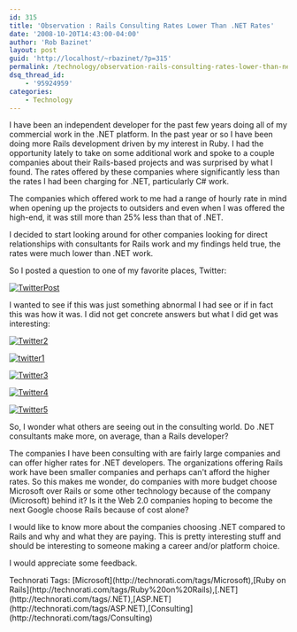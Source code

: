 ```yaml
---
id: 315
title: 'Observation : Rails Consulting Rates Lower Than .NET Rates'
date: '2008-10-20T14:43:00-04:00'
author: 'Rob Bazinet'
layout: post
guid: 'http://localhost/~rbazinet/?p=315'
permalink: /technology/observation-rails-consulting-rates-lower-than-net-rates/
dsq_thread_id:
    - '95924959'
categories:
    - Technology
---
```


I have been an independent developer for the past few years doing all of my commercial work in the .NET platform. In the past year or so I have been doing more Rails development driven by my interest in Ruby. I had the opportunity lately to take on some additional work and spoke to a couple companies about their Rails-based projects and was surprised by what I found. The rates offered by these companies where significantly less than the rates I had been charging for .NET, particularly C# work.

The companies which offered work to me had a range of hourly rate in mind when opening up the projects to outsiders and even when I was offered the high-end, it was still more than 25% less than that of .NET.

I decided to start looking around for other companies looking for direct relationships with consultants for Rails work and my findings held true, the rates were much lower than .NET work.

So I posted a question to one of my favorite places, Twitter:

[![TwitterPost](http://accidentaltechnologist.com/files/media/image/WindowsLiveWriter/ObservationRailsConsultingRatesNETRates_B102/TwitterPost_thumb_3.jpg)](http://accidentaltechnologist.com/files/media/image/WindowsLiveWriter/ObservationRailsConsultingRates.NETRates_B102/TwitterPost_9.jpg)

I wanted to see if this was just something abnormal I had see or if in fact this was how it was. I did not get concrete answers but what I did get was interesting:

[![Twitter2](http://accidentaltechnologist.com/files/media/image/WindowsLiveWriter/ObservationRailsConsultingRatesNETRates_B102/Twitter2_thumb.jpg)](http://accidentaltechnologist.com/files/media/image/WindowsLiveWriter/ObservationRailsConsultingRates.NETRates_B102/Twitter2_2.jpg)

[![twitter1](http://accidentaltechnologist.com/files/media/image/WindowsLiveWriter/ObservationRailsConsultingRatesNETRates_B102/twitter1_thumb.jpg)](http://accidentaltechnologist.com/files/media/image/WindowsLiveWriter/ObservationRailsConsultingRates.NETRates_B102/twitter1_2.jpg)

[![Twitter3](http://accidentaltechnologist.com/files/media/image/WindowsLiveWriter/ObservationRailsConsultingRatesNETRates_B102/Twitter3_thumb.jpg)](http://accidentaltechnologist.com/files/media/image/WindowsLiveWriter/ObservationRailsConsultingRates.NETRates_B102/Twitter3_2.jpg)

[![Twitter4](http://accidentaltechnologist.com/files/media/image/WindowsLiveWriter/ObservationRailsConsultingRatesNETRates_B102/Twitter4_thumb.jpg)](http://accidentaltechnologist.com/files/media/image/WindowsLiveWriter/ObservationRailsConsultingRates.NETRates_B102/Twitter4_2.jpg)

[![Twitter5](http://accidentaltechnologist.com/files/media/image/WindowsLiveWriter/ObservationRailsConsultingRatesNETRates_B102/Twitter5_thumb.jpg)](http://accidentaltechnologist.com/files/media/image/WindowsLiveWriter/ObservationRailsConsultingRates.NETRates_B102/Twitter5_2.jpg)

So, I wonder what others are seeing out in the consulting world. Do .NET consultants make more, on average, than a Rails developer?

The companies I have been consulting with are fairly large companies and can offer higher rates for .NET developers. The organizations offering Rails work have been smaller companies and perhaps can't afford the higher rates. So this makes me wonder, do companies with more budget choose Microsoft over Rails or some other technology because of the company (Microsoft) behind it? Is it the Web 2.0 companies hoping to become the next Google choose Rails because of cost alone?

I would like to know more about the companies choosing .NET compared to Rails and why and what they are paying. This is pretty interesting stuff and should be interesting to someone making a career and/or platform choice.

I would appreciate some feedback.

<div class="wlWriterSmartContent" id="scid:0767317B-992E-4b12-91E0-4F059A8CECA8:3969f9c2-5494-4c11-8e18-028aeb2bab03" style="padding-right: 0px; display: inline; padding-left: 0px; padding-bottom: 0px; margin: 0px; padding-top: 0px">Technorati Tags: [Microsoft](http://technorati.com/tags/Microsoft),[Ruby on Rails](http://technorati.com/tags/Ruby%20on%20Rails),[.NET](http://technorati.com/tags/.NET),[ASP.NET](http://technorati.com/tags/ASP.NET),[Consulting](http://technorati.com/tags/Consulting)</div>